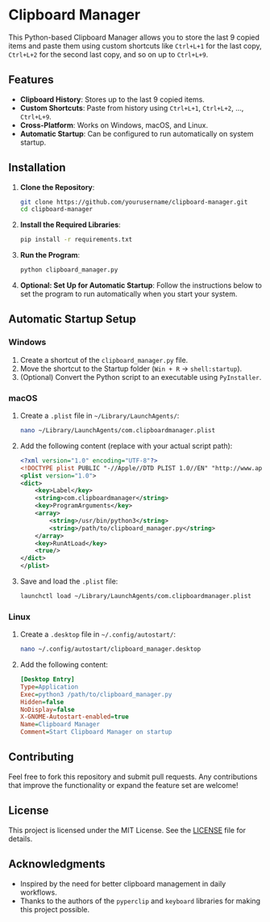 
# Clipboard Manager

This Python-based Clipboard Manager allows you to store the last 9 copied items and paste them using custom shortcuts like `Ctrl+L+1` for the last copy, `Ctrl+L+2` for the second last copy, and so on up to `Ctrl+L+9`.

## Features

- **Clipboard History**: Stores up to the last 9 copied items.
- **Custom Shortcuts**: Paste from history using `Ctrl+L+1`, `Ctrl+L+2`, ..., `Ctrl+L+9`.
- **Cross-Platform**: Works on Windows, macOS, and Linux.
- **Automatic Startup**: Can be configured to run automatically on system startup.

## Installation

1. **Clone the Repository**:
   ```bash
   git clone https://github.com/yourusername/clipboard-manager.git
   cd clipboard-manager
   ```

2. **Install the Required Libraries**:
   ```bash
   pip install -r requirements.txt
   ```

3. **Run the Program**:
   ```bash
   python clipboard_manager.py
   ```

4. **Optional: Set Up for Automatic Startup**:
   Follow the instructions below to set the program to run automatically when you start your system.

## Automatic Startup Setup

### Windows

1. Create a shortcut of the `clipboard_manager.py` file.
2. Move the shortcut to the Startup folder (`Win + R` -> `shell:startup`).
3. (Optional) Convert the Python script to an executable using `PyInstaller`.

### macOS

1. Create a `.plist` file in `~/Library/LaunchAgents/`:
   ```bash
   nano ~/Library/LaunchAgents/com.clipboardmanager.plist
   ```
2. Add the following content (replace with your actual script path):
   ```xml
   <?xml version="1.0" encoding="UTF-8"?>
   <!DOCTYPE plist PUBLIC "-//Apple//DTD PLIST 1.0//EN" "http://www.apple.com/DTDs/PropertyList-1.0.dtd">
   <plist version="1.0">
   <dict>
       <key>Label</key>
       <string>com.clipboardmanager</string>
       <key>ProgramArguments</key>
       <array>
           <string>/usr/bin/python3</string>
           <string>/path/to/clipboard_manager.py</string>
       </array>
       <key>RunAtLoad</key>
       <true/>
   </dict>
   </plist>
   ```
3. Save and load the `.plist` file:
   ```bash
   launchctl load ~/Library/LaunchAgents/com.clipboardmanager.plist
   ```

### Linux

1. Create a `.desktop` file in `~/.config/autostart/`:
   ```bash
   nano ~/.config/autostart/clipboard_manager.desktop
   ```
2. Add the following content:
   ```ini
   [Desktop Entry]
   Type=Application
   Exec=python3 /path/to/clipboard_manager.py
   Hidden=false
   NoDisplay=false
   X-GNOME-Autostart-enabled=true
   Name=Clipboard Manager
   Comment=Start Clipboard Manager on startup
   ```

## Contributing

Feel free to fork this repository and submit pull requests. Any contributions that improve the functionality or expand the feature set are welcome!

## License

This project is licensed under the MIT License. See the [LICENSE](LICENSE) file for details.

## Acknowledgments

- Inspired by the need for better clipboard management in daily workflows.
- Thanks to the authors of the `pyperclip` and `keyboard` libraries for making this project possible.
